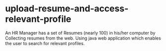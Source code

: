 # upload-resume-and-access-relevant-profile
An HR Manager has a set of Resumes (nearly 100) in his/her computer by Collecting resumes from the web. Using java web application which enables the user to search for relevant profiles. 
